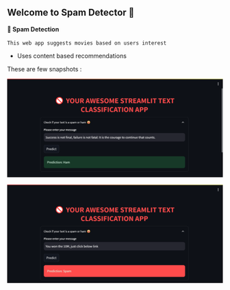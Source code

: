 ## Welcome to Spam Detector 👋

<b>🚫 Spam Detection </b>

`This web app suggests movies based on users interest`

- Uses content based recommendations

These are few snapshots :

![image](Images/Ham.png)

![image](Images/Spam.png)
